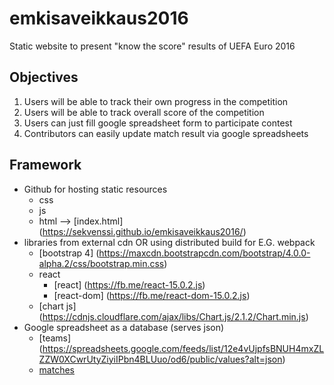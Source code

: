 # emkisaveikkaus2016
Static website to present "know the score" results of UEFA Euro 2016

## Objectives
1. Users will be able to track their own progress in the competition
2. Users will be able to track overall score of the competition
3. Users can just fill google spreadsheet form to participate contest
4. Contributors can easily update match result via google spreadsheets

## Framework
- Github for hosting static resources
  - css
  - js
  - html --> [index.html] (https://sekvenssi.github.io/emkisaveikkaus2016/)
- libraries from external cdn OR using distributed build for E.G. webpack
  - [bootstrap 4] (https://maxcdn.bootstrapcdn.com/bootstrap/4.0.0-alpha.2/css/bootstrap.min.css)
  - react
    - [react] (https://fb.me/react-15.0.2.js)
    - [react-dom] (https://fb.me/react-dom-15.0.2.js)
  - [chart js] (https://cdnjs.cloudflare.com/ajax/libs/Chart.js/2.1.2/Chart.min.js)
- Google spreadsheet as a database (serves json)
  - [teams] (https://spreadsheets.google.com/feeds/list/12e4vUjpfsBNUH4mxZLZZW0XCwrUtyZiyiIPbn4BLUuo/od6/public/values?alt=json)
  - [matches](https://spreadsheets.google.com/feeds/list/12e4vUjpfsBNUH4mxZLZZW0XCwrUtyZiyiIPbn4BLUuo/od6/public/values?alt=json)
